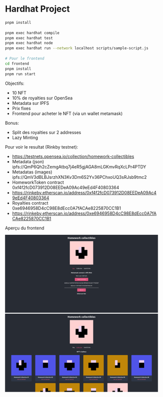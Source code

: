 # Hardhat Project

```bash
pnpm install

pnpm exec hardhat compile
pnpm exec hardhat test
pnpm exec hardhat node
pnpm exec hardhat run --network localhost scripts/sample-script.js

# Pour le frontend
cd frontend
pnpm install
pnpm run start
```

Objectifs:
- 10 NFT
- 10% de royalties sur OpenSea
- Metadata sur IPFS
- Prix fixes
- Frontend pour acheter le NFT (via un wallet metamask)

Bonus:

- Split des royalties sur 2 addresses
- Lazy Minting

Pour voir le resultat (Rinkby testnet):

- https://testnets.opensea.io/collection/homework-collectibles
- Metadata (json) ipfs://QmP6Qh2cZemgAtbq7j4eR5gjAGA8mLGKmvRqXcLPr4PTDY
- Metadatas (images) ipfs://QmV3dBLBJsrzhXN3Kv3Dm6S2Yv36PChxoUQ3sRJsb9tmc2
- HomeworkToken contract 0xf4f2fcD073912D08EEDeA09Ac49eEd4F40803364
- https://rinkeby.etherscan.io/address/0xf4f2fcD073912D08EEDeA09Ac49eEd4F40803364
- Royalties contract 0xe6946958D4cC98E8dEcc0A7fACAe8225870CC1B1
- https://rinkeby.etherscan.io/address/0xe6946958D4cC98E8dEcc0A7fACAe8225870CC1B1

Aperçu du frontend

![Frontend](https://raw.githubusercontent.com/notnian/arkania-web3/main/frontend/screenshot-frontend.png)
![Frontend](https://raw.githubusercontent.com/notnian/arkania-web3/main/frontend/screenshot-frontend-bis.png)